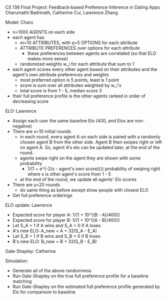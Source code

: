CS 136 Final Project: Feedback-based Preference Inference in Dating Apps
Charumathi Badrinath, Catherine Cui, Lawrence Zhang

Model: Charu
- n=1000 AGENTS on each side
- each agent has 
    - m=10 ATTRIBUTES, with q=5 OPTIONS for each attribute
    - ATTRIBUTE PREFERENCES over options for each attribute
        - these preferences between agents are correlated (so that ELO makes more sense)
    - randomized weights w_i for each attribute that sum to 1
- each agent scores every other agent based on their attributes and the agent's own attribute
  preferences and weights
    - most preferred option is 5 points, least is 1 point
    - score is sum over all attributes weighted by w_i's
    - total score is from 1 - 5, median score 3
- their full preference profile is the other agents ranked in order of decreasing score

ELO: Lawrence
- Assign each user the same baseline Elo (400, and Elos are non-negative)
- There are x=10 initial rounds
    - in each round, every agent A on each side is paired with a randomly chosen agent B from the other side. Agent B then swipes right or left on agent A. So, agent A's elo can be updated later, at the end of the round.
    - agents swipe right on the agent they are shown with some probability
        - 1/(1 + e^{-2(s - agent's own score))}) probability of swiping right where s is other agent's score from 1 - 5
    - at the end of the round, we update all agents' Elo scores
- There are y=20 rounds
    - do same thing as before except show people with closest ELO
- Get full preference orderings 

ELO update: Lawrence
- Expected score for player A: 1/(1 + 10^{(B - A)/400})
- Expected score for player B: 1/(1 + 10^{(A - B)/400})
- Let S_A = 1 if A wins and S_A = 0 if A loses
- A's new ELO: A_new = A + 32(S_A - E_A)
- Let S_B = 1 if B wins and S_B = 0 if B loses
- B's new ELO: B_new = B + 32(S_B - E_B)

Gale-Shapley: Catherine

Simulation:
- Generate all of the above randomness
- Run Gale-Shapley on the true full preference profile for a baseline matching
- Run Gale-Shapley on the estimated full preference profile generated by Elo for comparison to baseline

